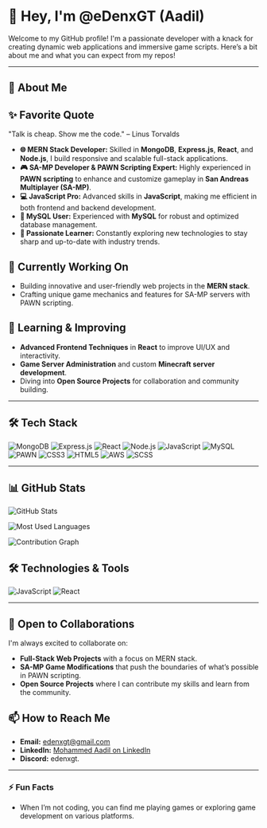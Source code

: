 # 👋 Hey, I'm @eDenxGT (Aadil)

Welcome to my GitHub profile! I'm a passionate developer with a knack for creating dynamic web applications and immersive game scripts. Here’s a bit about me and what you can expect from my repos!

---

## 🚀 About Me

## ✨ Favorite Quote
"Talk is cheap. Show me the code." – Linus Torvalds

- **🌐 MERN Stack Developer:** Skilled in **MongoDB**, **Express.js**, **React**, and **Node.js**, I build responsive and scalable full-stack applications.
- **🎮 SA-MP Developer & PAWN Scripting Expert:** Highly experienced in **PAWN scripting** to enhance and customize gameplay in **San Andreas Multiplayer (SA-MP)**.
- **💻 JavaScript Pro:** Advanced skills in **JavaScript**, making me efficient in both frontend and backend development.
- **💾 MySQL User:** Experienced with **MySQL** for robust and optimized database management.
- **📂 Passionate Learner:** Constantly exploring new technologies to stay sharp and up-to-date with industry trends.

## 👀 Currently Working On
- Building innovative and user-friendly web projects in the **MERN stack**.
- Crafting unique game mechanics and features for SA-MP servers with PAWN scripting.

## 🌱 Learning & Improving
- **Advanced Frontend Techniques** in **React** to improve UI/UX and interactivity.
- **Game Server Administration** and custom **Minecraft server development**.
- Diving into **Open Source Projects** for collaboration and community building.

---

## 🛠 Tech Stack
![MongoDB](https://img.shields.io/badge/MongoDB-4EA94B?style=for-the-badge&logo=mongodb&logoColor=white)
![Express.js](https://img.shields.io/badge/Express.js-404D59?style=for-the-badge)
![React](https://img.shields.io/badge/React-20232A?style=for-the-badge&logo=react&logoColor=61DAFB)
![Node.js](https://img.shields.io/badge/Node.js-43853D?style=for-the-badge&logo=node-dot-js&logoColor=white)
![JavaScript](https://img.shields.io/badge/JavaScript-323330?style=for-the-badge&logo=javascript&logoColor=F7DF1E)
![MySQL](https://img.shields.io/badge/MySQL-00758f?style=for-the-badge&logo=mysql&logoColor=white)
![PAWN](https://img.shields.io/badge/PAWN-orange?style=for-the-badge&logo=PAWN&logoColor=white)
![CSS3](https://img.shields.io/badge/CSS3-1572B6?style=for-the-badge&logo=css3&logoColor=white)
![HTML5](https://img.shields.io/badge/HTML5-E34F26?style=for-the-badge&logo=html5&logoColor=white)
![AWS](https://img.shields.io/badge/AWS-232F3E?style=for-the-badge&logo=amazon-aws&logoColor=white)
![SCSS](https://img.shields.io/badge/SCSS-CC6699?style=for-the-badge&logo=sass&logoColor=white)

---

## 📊 GitHub Stats

![GitHub Stats](https://github-readme-stats.vercel.app/api?username=eDenxGT&show_icons=true&theme=radical&include_all_commits=true&count_private=true)

![Most Used Languages](https://github-readme-stats.vercel.app/api/top-langs/?username=eDenxGT&layout=compact&theme=radical)

![Contribution Graph](https://github.com/eDenxGT/eDenxGT/raw/main/contributions.svg)

## 🛠 Technologies & Tools
![JavaScript](https://img.shields.io/badge/JavaScript-F7DF1E?style=flat-square&logo=javascript&logoColor=black)
![React](https://img.shields.io/badge/React-61DAFB?style=flat-square&logo=react&logoColor=black)



---

## 🤝 Open to Collaborations
I'm always excited to collaborate on:
- **Full-Stack Web Projects** with a focus on MERN stack.
- **SA-MP Game Modifications** that push the boundaries of what’s possible in PAWN scripting.
- **Open Source Projects** where I can contribute my skills and learn from the community.

## 📫 How to Reach Me
- **Email:** [edenxgt@gmail.com](mailto:edenxgt@gmail.com)
- **LinkedIn:** [Mohammed Aadil on LinkedIn](https://www.linkedin.com/in/mohammed-aadil-mk-37bbba2b1/)
- **Discord:** edenxgt.

---

### ⚡ Fun Facts
- When I’m not coding, you can find me playing games or exploring game development on various platforms.

<!---
eDenxGT/eDenxGT is a ✨ special ✨ repository because its `README.md` (this file) appears on your GitHub profile.
You can click the Preview link to take a look at your changes.
--->
